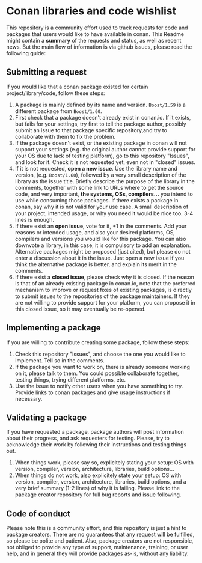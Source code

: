 # Conan libraries and code wishlist

This repository is a community effort used to track requests for code and packages that users would like to have available
in conan. This Readme might contain a **summary** of the requests and status, as well as recent news. But the
main flow of information is via github issues, please read the following guide:


## Submitting a request

If you would like that a conan package existed for certain project/library/code, follow these steps:

1. A package is mainly defined by its name and version. `Boost/1.59` is a different package from `Boost/1.60`.
2. First check that a package doesn't already exist in conan.io. If it exists, but fails for your settings, try
first to tell the package author, possibly submit an issue to that package specific repository,and try to
collaborate with them to fix the problem. 
3. If the package doesn't exist, or the existing package in conan will not support your settings (e.g. the
original author cannot provide support for your OS due to lack of testing platform), go to 
this repository "Issues", and look for it. Check it is not requested yet, even not in "closed" issues.
4. If it is not requested, **open a new issue**. Use the library name and version, (e.g. `Boost/1.60`),
followed by a very small description of the library as the issue title. 
Briefly describe the purpose of the library in the comments, together with some link
to URLs where to get the source code, and very important, **the systems, OSs, compilers...** you intend to use
while consuming those packages. If there exists a package in conan, say why it is not valid for
your use case. A small description of your project, intended usage, or why you need
it would be nice too. 3-4 lines is enough.
5. If there exist an **open issue**, vote for it, +1 in the comments. Add your reasons or intended usage, and also
your desired platforms, OS, compilers and versions you would like for this package.
You can also downvote a library, in this case, it is compulsory to add an explanation. Alternative packages
might be proposed (just cited), but please do not enter a discussion about it in the issue. Just open a new issue if you
think the alternative package is better, and explain its merit in the comments.
6. If there exist a **closed issue**, please check why it is closed. If the reason is that of
an already existing package in conan.io, note that the preferred mechanism to improve or request fixes
of existing packages, is directly to submit issues to the repositories of the package maintainers. If
they are not willing to provide support for your platform, you can propose it in this closed issue, so it may
eventually be re-opened.

## Implementing a package

If you are willing to contribute creating some package, follow these steps:

1. Check this repository "Issues", and choose the one you would like to implement. Tell so in the comments.
2. If the package you want to work on, there is already someone working on it, please talk to them. You
could possible collaborate together, testing things, trying different platforms, etc.
3. Use the issue to notify other users when you have something to try. Provide links to conan packages and
give usage instructions if necessary.


## Validating a package

If you have requested a package, package authors will post information about their progress, and ask
requesters for testing. Please, try to acknowledge their work by following their instructions and
testing things out.

1. When things work, please say so, explicitely stating your setup: OS with version, compiler, version,
architecture, libraries, build options...
2. When things do not work, also explicitely state your setup: OS with version, compiler, version,
architecture, libraries, build options, and a very brief summary (1-2 lines) of why it is failing. Please link
to the package creator repository for full bug reports and issue following.


## Code of conduct

Please note this is a community effort, and this repository is just a hint to package creators.
There are no guarantees that any request will be fulfilled, so
please be polite and patient. Also, package creators are not responsible, not obliged to provide
any type of support, maintenance, training, or user help, and in general they will provide
packages as-is, without any liability. 


